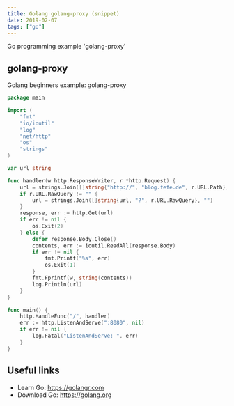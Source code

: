 ```yaml
---
title: Golang golang-proxy (snippet)
date: 2019-02-07
tags: ["go"]
---
```

Go programming example 'golang-proxy'


## golang-proxy

Golang beginners example: golang-proxy

```go
package main

import (
	"fmt"
	"io/ioutil"
	"log"
	"net/http"
	"os"
	"strings"
)

var url string

func handler(w http.ResponseWriter, r *http.Request) {
	url = strings.Join([]string{"http://", "blog.fefe.de", r.URL.Path}, "")
	if r.URL.RawQuery != "" {
		url = strings.Join([]string{url, "?", r.URL.RawQuery}, "")
	}
	response, err := http.Get(url)
	if err != nil {
		os.Exit(2)
	} else {
		defer response.Body.Close()
		contents, err := ioutil.ReadAll(response.Body)
		if err != nil {
			fmt.Printf("%s", err)
			os.Exit(1)
		}
		fmt.Fprintf(w, string(contents))
		log.Println(url)
	}
}

func main() {
	http.HandleFunc("/", handler)
	err := http.ListenAndServe(":8080", nil)
	if err != nil {
		log.Fatal("ListenAndServe: ", err)
	}
}

```

## Useful links

- Learn Go: https://golangr.com
- Download Go: https://golang.org
